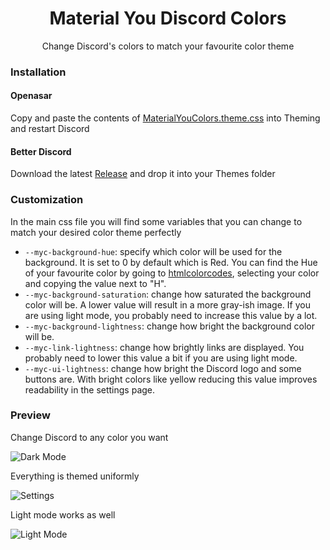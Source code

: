 <div align=center>
<h1>Material You Discord Colors</h1>
<p>Change Discord's colors to match your favourite color theme</p>
</div>

### Installation

#### Openasar

Copy and paste the contents of [MaterialYouColors.theme.css](https://github.com/JustAlittleWolf/Material-You-Discord-Theme/blob/main/MaterialYouColors.theme.css) into Theming and restart Discord

#### Better Discord

Download the latest [Release](https://github.com/JustAlittleWolf/Material-You-Discord-Theme/releases) and drop it into your Themes folder

### Customization

In the main css file you will find some variables that you can change to match your desired color theme perfectly

* `--myc-background-hue`: specify which color will be used for the background. It is set to 0 by default which is Red. You can find the Hue of your favourite color by going to [htmlcolorcodes](https://htmlcolorcodes.com/color-picker/), selecting your color and copying the value next to "H".
* `--myc-background-saturation`: change how saturated the background color will be. A lower value will result in a more gray-ish image. If you are using light mode, you probably need to increase this value by a lot.
* `--myc-background-lightness`: change how bright the background color will be.
* `--myc-link-lightness`: change how brightly links are displayed. You probably need to lower this value a bit if you are using light mode.
* `--myc-ui-lightness`: change how bright the Discord logo and some buttons are. With bright colors like yellow reducing this value improves readability in the settings page.

### Preview

Change Discord to any color you want

![Dark Mode](images/DarkMode.png)

Everything is themed uniformly

![Settings](images/Settings.png)

Light mode works as well

![Light Mode](images/LightMode.png)